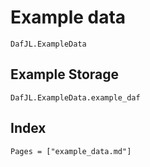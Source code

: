# Example data

```@docs
DafJL.ExampleData
```

## Example Storage

```@docs
DafJL.ExampleData.example_daf
```

## Index

```@index
Pages = ["example_data.md"]
```
